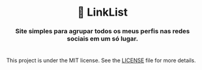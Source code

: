 <h1 align="center">🌲 LinkList</h1>
<h3 align="center">Site simples para agrupar todos os meus perfis nas redes sociais em um só lugar.</h3>

#

This project is under the MIT license. See the [LICENSE](LICENSE.md) file for more details.
